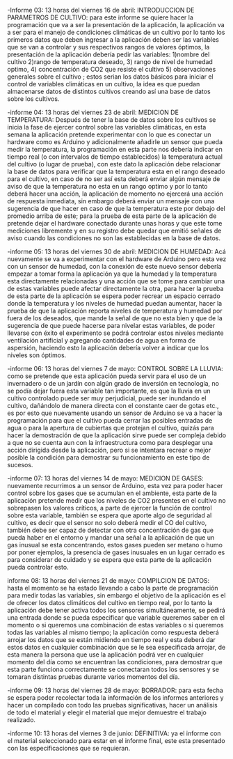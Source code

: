 -Informe 03: 13 horas del viernes 16 de abril: INTRODUCCION DE PARAMETROS DE CULTIVO: para este informe se quiere hacer la programación que va a ser la presentación 
de la aplicación, la aplicación va a ser para el manejo de condiciones climáticas de un cultivo por lo tanto los primeros datos que deben ingresar a la aplicación
deben ser las variables que se van a controlar y sus respectivos rangos de valores óptimos, la presentación de la aplicación debería pedir las variables: 
1)nombre del cultivo 2)rango de temperatura deseado, 3) rango de nivel de humedad optimo, 4) concentración de CO2 que resiste el cultivo 5) observaciones generales sobre el 
cultivo ; estos serian los datos básicos para iniciar el control de variables climáticas en un cultivo, la idea es que puedan almacenarse datos de distintos cultivos creando 
así una base de datos sobre los cultivos.

-informe 04: 13 horas del viernes 23 de abril: MEDICION DE TEMPERATURA: Después de tener la base de datos sobre los cultivos se inicia la fase de ejercer control sobre las 
variables climáticas, en esta semana la aplicación pretende experimentar con lo que es conectar un hardware como es Arduino y adicionalmente añadirle un sensor que pueda medir
la temperatura, la programación en esta parte nos debería indicar en tiempo real (o con intervalos de tiempo establecidos) la temperatura actual del cultivo (o lugar de prueba),
con este dato la aplicación debe relacionar la base de datos para verificar que la temperatura esta en el rango deseado para el cultivo, en caso de no ser así esta deberá
enviar algún mensaje de aviso de que la temperatura no esta en un rango optimo y por lo tanto deberá hacer una acción, la aplicación de momento no ejercerá una acción de
respuesta inmediata, sin embargo deberá enviar un mensaje con una sugerencia de que hacer en caso de que la temperatura este por debajo del promedio arriba de este; para
la prueba de esta parte de la aplicación de pretende dejar el hardware conectado durante unas horas y que este tome mediciones libremente y en su registro debe quedar
que emitió señales de aviso cuando las condiciones no son las establecidas en la base de datos.

-informe 05: 13 horas del viernes 30 de abril: MEDICION DE HUMEDAD: Acá nuevamente se va a experimentar con el hardware de Arduino pero esta vez con un sensor de humedad,
con la conexión de este nuevo sensor debería empezar a tomar forma la aplicación ya que la humedad y la temperatura esta directamente relacionadas y una acción que se
tome para cambiar una de estas variables puede afectar directamente la otra, para hacer la prueba de esta parte de la aplicación se espera poder recrear un espacio cerrado 
donde la temperatura y los niveles de humedad puedan aumentar, hacer la prueba de que la aplicación reporta niveles de temperatura y humedad por fuera de los deseados, que
mande la señal de que no esta bien y que de la sugerencia de que puede hacerse para nivelar estas variables, de poder llevarse con éxito el experimento se podrá controlar
estos niveles mediante ventilación artificial y agregando cantidades de agua en forma de aspersión, haciendo esto la aplicación debería volver a indicar que los niveles son
óptimos.

-informe 06: 13 horas del viernes 7 de mayo: CONTROL SOBRE LA LLUVIA: como se pretende que esta aplicación pueda servir para el uso de un invernadero o de un jardín
con algún grado de inversión en tecnología, no se podía dejar fuera esta variable tan importante, es que la lluvia en un cultivo controlado puede ser muy perjudicial,
puede ser inundando el cultivo, dañándolo de manera directa con el constante caer de gotas etc., es por esto que nuevamente usando un sensor de Arduino se va a hacer 
la programación para que el cultivo pueda cerrar las posibles entradas de agua o para la apertura de cubiertas que protejan el cultivo, quizás para hacer la demostración 
de que la aplicación sirve puede ser compleja debido a que no se cuenta aun con la infraestructura como para desplegar una acción dirigida desde la aplicación, pero si se
intentara recrear o mejor posible la condición para demostrar su funcionamiento en este tipo de sucesos.

-informe 07: 13 horas del viernes 14 de mayo: MEDICION DE GASES: nuevamente recurrimos a un sensor de Arduino, esta vez para poder hacer control sobre los gases que se
acumulan en el ambiente, esta parte de la aplicación pretende medir que los niveles de CO2 presentes en el cultivo no sobrepasen los valores críticos, a parte de ejercer
la función de control sobre esta variable, también se espera que aporte algo de seguridad al cultivo, es decir que el sensor no solo deberá medir el CO del cultivo,
también debe ser capaz de detectar con otra concentración de gas que pueda haber en el entorno y mandar una señal a la aplicación de que un gas inusual se esta concentrando, 
estos gases pueden ser metano o humo por poner ejemplos, la presencia de gases inusuales en un lugar cerrado es para considerar de cuidado y se espera que esta parte de
la aplicación pueda controlar esto.

informe 08: 13 horas del viernes 21 de mayo: COMPILCION DE DATOS: hasta el momento se ha estado llevando a cabo la parte de programación para medir todas las variables,
sin embargo el objetivo de la aplicación es el de ofrecer los datos climáticos del cultivo en tiempo real, por lo tanto la aplicación debe tener activa todos los sensores
simultáneamente, se pedirá una entrada donde se pueda especificar que variable queremos saber en el momento o si queremos una combinación de estas variables o si queremos 
todas las variables al mismo tiempo; la aplicación como respuesta deberá arrojar los datos que se están midiendo en tiempo real y esta deberá dar estos datos en cualquier
combinación que se le sea especificada arrojar, de esta manera la persona que use la aplicación podrá ver en cualquier momento del día como se encuentran las condiciones,
para demostrar que esta parte funciona correctamente se conectaran todos los sensores y se tomaran distintas pruebas durante varios momentos del día.

-informe 09: 13 horas del viernes 28 de mayo: BORRADOR: para esta fecha se espera poder recolectar toda la información de los informes anteriores y hacer un compilado
con todo las pruebas significativas, hacer un análisis de todo el material y elegir el material que mejor demuestre el trabajo realizado.

-informe 10: 13 horas del viernes 3 de junio: DEFINITIVA: ya el informe con el material seleccionado para estar en el informe final, este esta presentado con las
especificaciones que se requieran.
